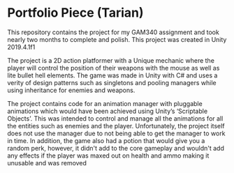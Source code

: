 # Portfolio Piece (Tarian)

This repository contains the project for my GAM340 assignment and took nearly two months to complete and polish. This project was created in Unity 2019.4.1f1

The project is a 2D action platformer with a Unique mechanic where the player will control the position of their weapons with the mouse as well as lite bullet hell elements. The game was made in Unity with C# and uses a verity of design patterns such as singletons and pooling managers while using inheritance for enemies and weapons.

The project contains code for an animation manager with pluggable animations which would have been achieved using Unity’s ‘Scriptable Objects’. This was intended to control and manage all the animations for all the entities such as enemies and the player. Unfortunately, the project itself does not use the manager due to not being able to get the manager to work in time. In addition, the game also had a potion that would give you a random perk, however, it didn't add to the core gameplay and wouldn't add any effects if the player was maxed out on health and ammo making it unusable and was removed
